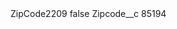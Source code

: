 <?xml version="1.0" encoding="UTF-8"?>
<CustomMetadata xmlns="http://soap.sforce.com/2006/04/metadata" xmlns:xsi="http://www.w3.org/2001/XMLSchema-instance" xmlns:xsd="http://www.w3.org/2001/XMLSchema">
    <label>ZipCode2209</label>
    <protected>false</protected>
    <values>
        <field>Zipcode__c</field>
        <value xsi:type="xsd:string">85194</value>
    </values>
</CustomMetadata>
